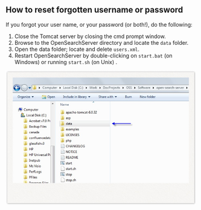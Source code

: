 ## How to reset forgotten username or password

If you forgot your user name, or your password (or both!), do the following:

1. Close the Tomcat server by closing the cmd prompt window.
2. Browse to the OpenSearchServer directory and locate the `data` folder.
3. Open the data folder; locate and delete `users.xml`.
4. Restart OpenSearchServer by double-clicking on `start.bat` (on Windows) or running `start.sh` (on Unix) .


![Forgotten username or password](forgot_your_user_name_and_password.png)
